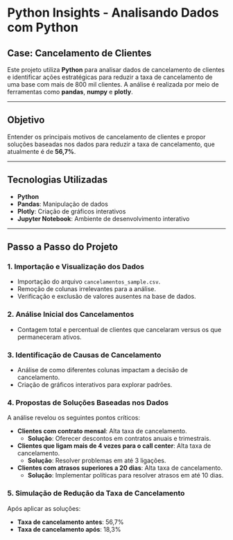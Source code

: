# Python Insights - Analisando Dados com Python

## Case: Cancelamento de Clientes

Este projeto utiliza **Python** para analisar dados de cancelamento de clientes e identificar ações estratégicas para reduzir a taxa de cancelamento de uma base com mais de 800 mil clientes. A análise é realizada por meio de ferramentas como **pandas**, **numpy** e **plotly**.

---

## Objetivo

Entender os principais motivos de cancelamento de clientes e propor soluções baseadas nos dados para reduzir a taxa de cancelamento, que atualmente é de **56,7%**.

---

## Tecnologias Utilizadas

- **Python**
- **Pandas**: Manipulação de dados
- **Plotly**: Criação de gráficos interativos
- **Jupyter Notebook**: Ambiente de desenvolvimento interativo

---

## Passo a Passo do Projeto

### 1. Importação e Visualização dos Dados
- Importação do arquivo `cancelamentos_sample.csv`.
- Remoção de colunas irrelevantes para a análise.
- Verificação e exclusão de valores ausentes na base de dados.

### 2. Análise Inicial dos Cancelamentos
- Contagem total e percentual de clientes que cancelaram versus os que permaneceram ativos.

### 3. Identificação de Causas de Cancelamento
- Análise de como diferentes colunas impactam a decisão de cancelamento.
- Criação de gráficos interativos para explorar padrões.

### 4. Propostas de Soluções Baseadas nos Dados
A análise revelou os seguintes pontos críticos:
- **Clientes com contrato mensal**: Alta taxa de cancelamento.
  - **Solução**: Oferecer descontos em contratos anuais e trimestrais.
- **Clientes que ligam mais de 4 vezes para o call center**: Alta taxa de cancelamento.
  - **Solução**: Resolver problemas em até 3 ligações.
- **Clientes com atrasos superiores a 20 dias**: Alta taxa de cancelamento.
  - **Solução**: Implementar políticas para resolver atrasos em até 10 dias.

### 5. Simulação de Redução da Taxa de Cancelamento
Após aplicar as soluções:
- **Taxa de cancelamento antes**: 56,7%
- **Taxa de cancelamento após**: 18,3%
